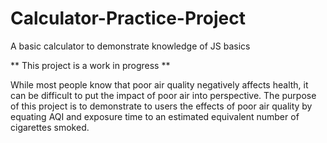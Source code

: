 # Calculator-Practice-Project
A basic calculator to demonstrate knowledge of JS basics

** This project is a work in progress **

While most people know that poor air quality negatively affects health, it can be difficult to put the impact of poor air into perspective. The purpose of this project is to demonstrate to users the effects of poor air quality by equating AQI and exposure time to an estimated equivalent number of cigarettes smoked. 
